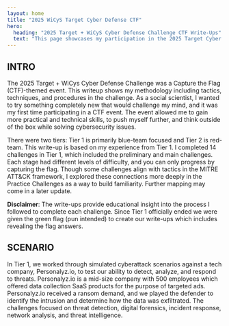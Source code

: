 ```yaml
---
layout: home
title: "2025 WiCyS Target Cyber Defense CTF"
hero:
  heading: "2025 Target + WiCyS Cyber Defense Challenge CTF Write-Ups"
  text: "This page showcases my participation in the 2025 Target Cyber Defense CTF Challenge hosted by WiCyS which ran from July 1 through August 14, 2025."
---
```


## **INTRO**

The 2025 Target + WiCys Cyber Defense Challenge was a Capture the Flag (CTF)-themed event. This writeup shows my methodology including tactics, techniques, and procedures in the challenge. As a social scientist, I wanted to try something completely new that would challenge my mind, and it was my first time participating in a CTF event. The event allowed me to gain more practical and technical skills, to push myself further, and think outside of the box while solving cybersecurity issues. 

There were two tiers: Tier 1 is primarily blue-team focused and Tier 2 is red-team. This write-up is based on my experience from Tier 1. I completed 14 challenges in Tier 1, which included the preliminary and main challenges. Each stage had different levels of difficulty, and you can only progress by capturing the flag. Though some challenges align with tactics in the MITRE ATT&CK framework, I explored these connections more deeply in the Practice Challenges as a way to build familiarity. Further mapping may come in a later update.

**Disclaimer**: The write-ups provide educational insight into the process I followed to complete each challenge. Since Tier 1 officially ended we were given the green flag (pun intended) to create our write-ups which includes revealing the flag answers. 

## **SCENARIO**

In Tier 1, we worked through simulated cyberattack scenarios against a tech company, Personalyz.io, to test our ability to detect, analyze, and respond to threats.  Personalyz.io is a mid-size company with 500 employees which offered data collection SaaS products for the purpose of targeted ads. Personalyz.io received a ransom demand, and we played the defender to identify the intrusion and determine how the data was exfiltrated. The challenges focused on threat detection, digital forensics, incident response, network analysis, and threat intelligence.
